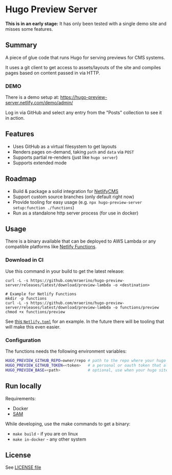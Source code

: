 # Hugo Preview Server

**This is in an early stage:** It has only been tested with a single demo site and misses some features.

## Summary

A piece of glue code that runs Hugo for serving previews for CMS systems.

It uses a git client to get access to assets/layouts of the site and compiles pages based on content passed in via HTTP.

### DEMO

There is a demo setup at: https://hugo-preview-server.netlify.com/demo/admin/

Log in via GitHub and select any entry from the "Posts" collection to see it in action.

## Features

- Uses GitHub as a virtual filesystem to get layouts
- Renders pages on-demand, taking `path` and `data` via `POST`
- Supports partial re-renders (just like `hugo server`)
- Supports extended mode

## Roadmap

- Build & package a solid integration for [NetlifyCMS](https://www.netlifycms.org/)
- Support custom source branches (only default right now)
- Provide tooling for easy usage (e.g. `npx hugo-preview-server setup:function ./functions`)
- Run as a standalone http server process (for use in docker)

## Usage

There is a binary available that can be deployed to AWS Lambda or any compatible platforms like [Netlify Functions](https://www.netlify.com/products/functions/).

### Download in CI

Use this command in your build to get the latest release:

```
curl -L -s https://github.com/mraerino/hugo-preview-server/releases/latest/download/preview-lambda -o <destination>

# Example for Netlify Functions
mkdir -p functions
curl -L -s https://github.com/mraerino/hugo-preview-server/releases/latest/download/preview-lambda -o functions/preview
chmod +x functions/preview
```

See [this `Netlify.toml`](demo/netlify.toml) for an example.
In the future there will be tooling that will make this even easier.

### Configuration

The functions needs the following environment variables:

```bash
HUGO_PREVIEW_GITHUB_REPO=owner/repo # path to the repo where your hugo site is located
HUGO_PREVIEW_GITHUB_TOKEN=<token>   # a personal or oauth token that allows read access to the repo
HUGO_PREVIEW_BASE=<path>            # optional, use when your hugo site is not based in the repo root
```

## Run locally

Requirements:

- Docker
- [SAM](https://docs.aws.amazon.com/serverless-application-model/latest/developerguide/serverless-sam-cli-install.html)

While developing, use the make commands to get a binary:

- `make build` - if you are on linux
- `make in-docker` - any other system

## License

See [LICENSE file](LICENSE.md)
